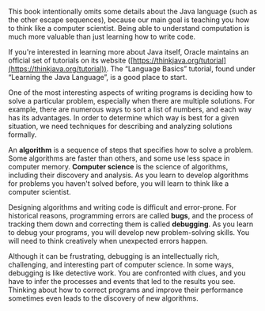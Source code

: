 This book intentionally omits some details about the Java language (such as the other escape sequences), because our main goal is teaching you how to think like a computer scientist. Being able to understand computation is much more valuable than just learning how to write code.

If you're interested in learning more about Java itself, Oracle maintains an official set of tutorials on its website ([https://thinkjava.org/tutorial](https://thinkjava.org/tutorial)). The “Language Basics” tutorial, found under “Learning the Java Language”, is a good place to start.

One of the most interesting aspects of writing programs is deciding how to solve a particular problem, especially when there are multiple solutions. For example, there are numerous ways to sort a list of numbers, and each way has its advantages. In order to determine which way is best for a given situation, we need techniques for describing and analyzing solutions formally.


An **algorithm** is a sequence of steps that specifies how to solve a problem. Some algorithms are faster than others, and some use less space in computer memory. **Computer science** is the science of algorithms, including their discovery and analysis. As you learn to develop algorithms for problems you haven't solved before, you will learn to think like a computer scientist.


Designing algorithms and writing code is difficult and error-prone. For historical reasons, programming errors are called **bugs**, and the process of tracking them down and correcting them is called **debugging**. As you learn to debug your programs, you will develop new problem-solving skills. You will need to think creatively when unexpected errors happen.

Although it can be frustrating, debugging is an intellectually rich, challenging, and interesting part of computer science. In some ways, debugging is like detective work. You are confronted with clues, and you have to infer the processes and events that led to the results you see. Thinking about how to correct programs and improve their performance sometimes even leads to the discovery of new algorithms.